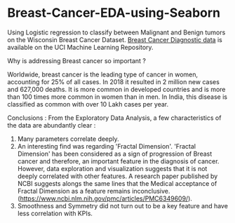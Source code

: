 # Breast-Cancer-EDA-using-Seaborn


Using Logistic regression to classify between Malignant and Benign tumors on the Wisconsin Breast Cancer Dataset.  <a href="https://archive.ics.uci.edu/ml/datasets/Breast+Cancer+Wisconsin+%28Diagnostic%29">Breast Cancer Diagnostic data</a> is available on the UCI Machine Learning Repository.


Why is addressing Breast cancer so important ?


Worldwide, breast cancer is the leading type of cancer in women, accounting for 25% of all cases. In 2018 it resulted in 2 million new cases and 627,000 deaths. It is more common in developed countries and is more than 100 times more common in women than in men. In India, this disease is classified as common with over 10 Lakh cases per year. 


Conclusions : 
From the Exploratory Data Analysis, a few characteristics of the data are abundantly clear : 
1. Many parameters correlate deeply. 
2. An interesting find was regarding 'Fractal Dimension'. 'Fractal Dimension' has been considered as a sign of progression of Breast cancer and therefore, an important feature in the  diagnosis of cancer. However, data exploration and visualization suggests that it is not deeply correlated with other features. A research paper published by NCBI suggests alongs the same lines that the Medical acceptance of Fractal Dimension as a feature remains inconclusive. (https://www.ncbi.nlm.nih.gov/pmc/articles/PMC6349609/). 
3. Smoothness and Symmetry did not turn out to be a key feature and have less correlation with KPIs. 
